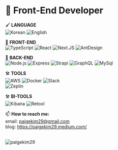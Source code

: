 # 🐣 Front-End Developer

🖌 **LANGUAGE** <br />
![Korean](https://img.shields.io/badge/Korean-red)
![English](https://img.shields.io/badge/English-blue)

🌱 **FRONT-END** <br />
![TypeScript](https://img.shields.io/badge/TypeScript-black?logo=Typescript)
![React](https://img.shields.io/badge/React-black?logo=react)
![Next.JS](https://img.shields.io/badge/Next.JS-black?logo=Next.JS)
![AntDesign](https://img.shields.io/badge/AntDesign-black?logo=AntDesign)

🌱 **BACK-END** <br />
![Node.js](https://img.shields.io/badge/Node.js-black?logo=node.js)
![Express](https://img.shields.io/badge/Express-black?logo=express)
![Strapi](https://img.shields.io/badge/Strapi-black?logo=Strapi)
![GraphQL](https://img.shields.io/badge/GraphQL-black?logo=GraphQL)
![MySql](https://img.shields.io/badge/MySQL-black?logo=mysql)

🛠 **TOOLS** <br />
![AWS](https://img.shields.io/badge/AWS-black?logo=Amazon-AWS)
![Docker](https://img.shields.io/badge/Docker-black?logo=docker)
![Slack](https://img.shields.io/badge/Slack-black?logo=slack)	 
![Zeplin](https://img.shields.io/badge/Zeplin-black)

🛠 **BI-TOOLS** <br />
![Kibana](https://img.shields.io/badge/Kibana-black?logo=Kibana)
![Retool](https://img.shields.io/badge/Retool-black?logo=Retool)

📫 **How to reach me:** <br />
email: paigekim29@gmail.com <br />
blog: https://paigekim29.medium.com/ <br />
<br />

<img align="left" src="https://github-readme-streak-stats.herokuapp.com/?user=paigekim29&" alt="paigekim29" />

